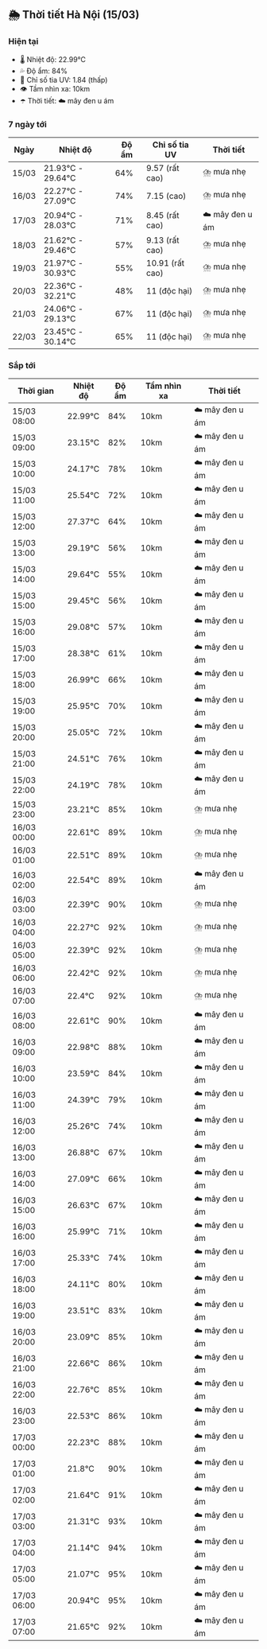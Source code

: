## 🌦️ Thời tiết Hà Nội (15/03)

### Hiện tại

- 🌡️ Nhiệt độ: 22.99℃
- 💦 Độ ẩm: 84%
- 🌟 Chỉ số tia UV: 1.84 (thấp)
- 👁️ Tầm nhìn xa: 10km
- ☂️ Thời tiết: ☁️ mây đen u ám

### 7 ngày tới

| Ngày | Nhiệt độ | Độ ẩm | Chỉ số tia UV | Thời tiết |
| --- | --- | --- | --- | --- |
| 15/03 | 21.93℃ - 29.64℃ | 64% | 9.57 (rất cao) | ⛈️ mưa nhẹ |
| 16/03 | 22.27℃ - 27.09℃ | 74% | 7.15 (cao) | ⛈️ mưa nhẹ |
| 17/03 | 20.94℃ - 28.03℃ | 71% | 8.45 (rất cao) | ☁️ mây đen u ám |
| 18/03 | 21.62℃ - 29.46℃ | 57% | 9.13 (rất cao) | ⛈️ mưa nhẹ |
| 19/03 | 21.97℃ - 30.93℃ | 55% | 10.91 (rất cao) | ⛈️ mưa nhẹ |
| 20/03 | 22.36℃ - 32.21℃ | 48% | 11 (độc hại) | ⛈️ mưa nhẹ |
| 21/03 | 24.06℃ - 29.13℃ | 67% | 11 (độc hại) | ⛈️ mưa nhẹ |
| 22/03 | 23.45℃ - 30.14℃ | 65% | 11 (độc hại) | ⛈️ mưa nhẹ |

### Sắp tới

| Thời gian | Nhiệt độ | Độ ẩm | Tầm nhìn xa | Thời tiết |
| --- | --- | --- | --- | --- |
| 15/03 08:00 | 22.99℃ | 84% | 10km | ☁️ mây đen u ám |
| 15/03 09:00 | 23.15℃ | 82% | 10km | ☁️ mây đen u ám |
| 15/03 10:00 | 24.17℃ | 78% | 10km | ☁️ mây đen u ám |
| 15/03 11:00 | 25.54℃ | 72% | 10km | ☁️ mây đen u ám |
| 15/03 12:00 | 27.37℃ | 64% | 10km | ☁️ mây đen u ám |
| 15/03 13:00 | 29.19℃ | 56% | 10km | ☁️ mây đen u ám |
| 15/03 14:00 | 29.64℃ | 55% | 10km | ☁️ mây đen u ám |
| 15/03 15:00 | 29.45℃ | 56% | 10km | ☁️ mây đen u ám |
| 15/03 16:00 | 29.08℃ | 57% | 10km | ☁️ mây đen u ám |
| 15/03 17:00 | 28.38℃ | 61% | 10km | ☁️ mây đen u ám |
| 15/03 18:00 | 26.99℃ | 66% | 10km | ☁️ mây đen u ám |
| 15/03 19:00 | 25.95℃ | 70% | 10km | ☁️ mây đen u ám |
| 15/03 20:00 | 25.05℃ | 72% | 10km | ☁️ mây đen u ám |
| 15/03 21:00 | 24.51℃ | 76% | 10km | ☁️ mây đen u ám |
| 15/03 22:00 | 24.19℃ | 78% | 10km | ☁️ mây đen u ám |
| 15/03 23:00 | 23.21℃ | 85% | 10km | ⛈️ mưa nhẹ |
| 16/03 00:00 | 22.61℃ | 89% | 10km | ⛈️ mưa nhẹ |
| 16/03 01:00 | 22.51℃ | 89% | 10km | ⛈️ mưa nhẹ |
| 16/03 02:00 | 22.54℃ | 89% | 10km | ☁️ mây đen u ám |
| 16/03 03:00 | 22.39℃ | 90% | 10km | ⛈️ mưa nhẹ |
| 16/03 04:00 | 22.27℃ | 92% | 10km | ⛈️ mưa nhẹ |
| 16/03 05:00 | 22.39℃ | 92% | 10km | ⛈️ mưa nhẹ |
| 16/03 06:00 | 22.42℃ | 92% | 10km | ⛈️ mưa nhẹ |
| 16/03 07:00 | 22.4℃ | 92% | 10km | ⛈️ mưa nhẹ |
| 16/03 08:00 | 22.61℃ | 90% | 10km | ☁️ mây đen u ám |
| 16/03 09:00 | 22.98℃ | 88% | 10km | ☁️ mây đen u ám |
| 16/03 10:00 | 23.59℃ | 84% | 10km | ☁️ mây đen u ám |
| 16/03 11:00 | 24.39℃ | 79% | 10km | ☁️ mây đen u ám |
| 16/03 12:00 | 25.26℃ | 74% | 10km | ☁️ mây đen u ám |
| 16/03 13:00 | 26.88℃ | 67% | 10km | ☁️ mây đen u ám |
| 16/03 14:00 | 27.09℃ | 66% | 10km | ☁️ mây đen u ám |
| 16/03 15:00 | 26.63℃ | 67% | 10km | ☁️ mây đen u ám |
| 16/03 16:00 | 25.99℃ | 71% | 10km | ☁️ mây đen u ám |
| 16/03 17:00 | 25.33℃ | 74% | 10km | ☁️ mây đen u ám |
| 16/03 18:00 | 24.11℃ | 80% | 10km | ☁️ mây đen u ám |
| 16/03 19:00 | 23.51℃ | 83% | 10km | ☁️ mây đen u ám |
| 16/03 20:00 | 23.09℃ | 85% | 10km | ☁️ mây đen u ám |
| 16/03 21:00 | 22.66℃ | 86% | 10km | ☁️ mây đen u ám |
| 16/03 22:00 | 22.76℃ | 85% | 10km | ☁️ mây đen u ám |
| 16/03 23:00 | 22.53℃ | 86% | 10km | ☁️ mây đen u ám |
| 17/03 00:00 | 22.23℃ | 88% | 10km | ☁️ mây đen u ám |
| 17/03 01:00 | 21.8℃ | 90% | 10km | ☁️ mây đen u ám |
| 17/03 02:00 | 21.64℃ | 91% | 10km | ☁️ mây đen u ám |
| 17/03 03:00 | 21.31℃ | 93% | 10km | ☁️ mây đen u ám |
| 17/03 04:00 | 21.14℃ | 94% | 10km | ☁️ mây đen u ám |
| 17/03 05:00 | 21.07℃ | 95% | 10km | ☁️ mây đen u ám |
| 17/03 06:00 | 20.94℃ | 95% | 10km | ☁️ mây đen u ám |
| 17/03 07:00 | 21.65℃ | 92% | 10km | ☁️ mây đen u ám |
